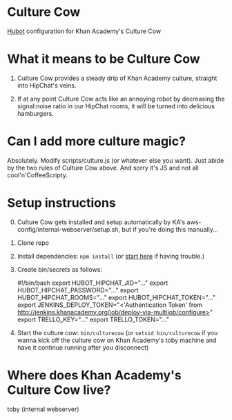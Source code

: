 Culture Cow
===========

<a href="http://hubot.github.com/">Hubot</a> configuration for Khan Academy's
Culture Cow

What it means to be Culture Cow
====================

1) Culture Cow provides a steady drip of Khan Academy culture, straight into
HipChat's veins.

2) If at any point Culture Cow acts like an annoying robot by decreasing the
signal:noise ratio in our HipChat rooms, it will be turned into delicious
hamburgers.

Can I add more culture magic?
=============================

Absolutely. Modify scripts/culture.js (or whatever else you want). Just abide
by the two rules of Culture Cow above. And sorry it's JS and not all
cool'n'CoffeeScripty.

Setup instructions
==================

0) Culture Cow gets installed and setup automatically by KA's aws-config/internal-webserver/setup.sh, but if you're doing this manually... 

1) Clone repo

2) Install dependencies: ```npm install``` (or [start here](https://github.com/github/hubot/tree/master/docs) if having trouble.)

3) Create bin/secrets as follows:

   #!/bin/bash
   export HUBOT_HIPCHAT_JID="..."
   export HUBOT_HIPCHAT_PASSWORD="..."
   export HUBOT_HIPCHAT_ROOMS="..."
   export HUBOT_HIPCHAT_TOKEN="..."
   export JENKINS_DEPLOY_TOKEN="<'Authentication Token' from http://jenkins.khanacademy.org/job/deploy-via-multijob/configure>"
   export TRELLO_KEY="..."
   export TRELLO_TOKEN="..."

4) Start the culture cow: ```bin/culturecow``` (or ```setsid bin/culturecow```
if you wanna kick off the culture cow on Khan Academy's toby machine and have
it continue running after you disconnect)

Where does Khan Academy's Culture Cow live?
===========================================

toby (internal webserver)
